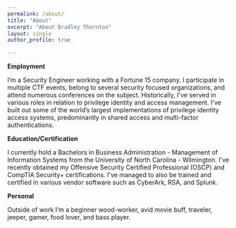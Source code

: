 ```yaml
---
permalink: /about/
title: "About"
excerpt: "About Bradley Thornton"
layout: single
author_profile: true

---
```


**Employment**

I’m a Security Engineer working with a Fortune 15 company. I participate in multiple CTF events, belong to several security focused organizations, and attend numerous conferences on the subject. Historically, I've served in various roles in relation to privilege identity and access management. I've built out some of the world’s largest implementations of privilege identity access systems, predominantly in shared access and multi-factor authentications. 

**Education/Certification**

I currently hold a Bachelors in Business Administration - Management of Information Systems from the University of North Carolina - Wilmington. I've recently obtained my Offensive Security Certified Professional (OSCP) and CompTIA Security+ certifications. I've managed to also be trained and certified in various vendor software such as CyberArk, RSA, and Splunk.

**Personal**

Outside of work I’m a beginner wood-worker, avid movie buff, traveler, jeeper, gamer, food lover, and bass player.
